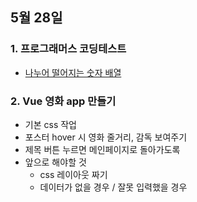 ## 5월 28일
### 1. 프로그래머스 코딩테스트
- [나누어 떨어지는 숫자 배열](https://github.com/leemyungju9347/Algorithm/blob/master/Level_01/%EB%82%98%EB%88%84%EC%96%B4%20%EB%96%A8%EC%96%B4%EC%A7%80%EB%8A%94%20%EC%88%AB%EC%9E%90%20%EB%B0%B0%EC%97%B4.html)

### 2. Vue 영화 app 만들기
- 기본 css 작업
- 포스터 hover 시 영화 줄거리,  감독 보여주기
- 제목 버튼 누르면 메인페이지로 돌아가도록
- 앞으로 해야할 것
	- css 레이아웃 짜기
	- 데이터가 없을 경우 / 잘못 입력했을 경우

